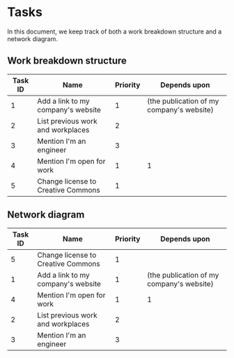 # Tasks

In this document, we keep track of both a work breakdown structure and a network diagram.

## Work breakdown structure

| Task ID | Name                               | Priority | Depends upon                              |
| ------- | ---------------------------------- | -------- | ----------------------------------------- |
| 1       | Add a link to my company's website | 1        | (the publication of my company's website) |
| 2       | List previous work and workplaces  | 2        |                                           |
| 3       | Mention I'm an engineer            | 3        |                                           |
| 4       | Mention I'm open for work          | 1        | 1                                         |
| 5       | Change license to Creative Commons | 1        |                                           |

## Network diagram

| Task ID | Name | Priority | Depends upon |
| ------- | ---- | -------- | ------------ |
| 5 | Change license to Creative Commons | 1 |  |
| 1       | Add a link to my company's website | 1        | (the publication of my company's website) |
| 4       | Mention I'm open for work          | 1        | 1                                         |
| 2       | List previous work and workplaces  | 2        |                                           |
| 3       | Mention I'm an engineer            | 3        |                                           |